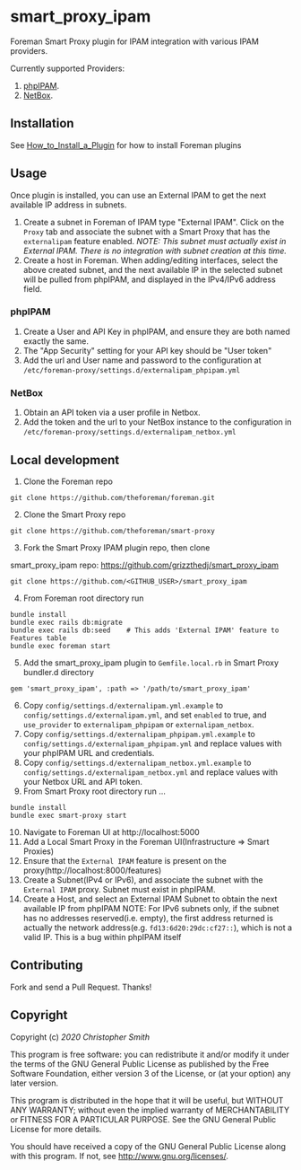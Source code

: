 # smart_proxy_ipam

Foreman Smart Proxy plugin for IPAM integration with various IPAM providers.

Currently supported Providers:
1. [phpIPAM](https://phpipam.net/).
2. [NetBox](https://github.com/netbox-community/netbox).

## Installation

See [How_to_Install_a_Plugin](http://projects.theforeman.org/projects/foreman/wiki/How_to_Install_a_Plugin)
for how to install Foreman plugins

## Usage

Once plugin is installed, you can use an External IPAM to get the next available IP address in subnets.

1. Create a subnet in Foreman of IPAM type "External IPAM". Click on the `Proxy` tab and associate the subnet with a Smart Proxy that has the `externalipam` feature enabled. _NOTE: This subnet must actually exist in External IPAM. There is no integration with subnet creation at this time._
2. Create a host in Foreman. When adding/editing interfaces, select the above created subnet, and the next available IP in the selected subnet will be pulled from phpIPAM, and displayed in the IPv4/IPv6 address field.

### phpIPAM
1. Create a User and API Key in phpIPAM, and ensure they are both named exactly the same. 
2. The "App Security" setting for your API key should be "User token"
3. Add the url and User name and password to the configuration at `/etc/foreman-proxy/settings.d/externalipam_phpipam.yml`

### NetBox
1. Obtain an API token via a user profile in Netbox.
2. Add the token and the url to your NetBox instance to the configuration in `/etc/foreman-proxy/settings.d/externalipam_netbox.yml`

## Local development

1. Clone the Foreman repo
```
git clone https://github.com/theforeman/foreman.git
```
2. Clone the Smart Proxy repo
```
git clone https://github.com/theforeman/smart-proxy
```
3. Fork the Smart Proxy IPAM plugin repo, then clone

smart_proxy_ipam repo: https://github.com/grizzthedj/smart_proxy_ipam

```
git clone https://github.com/<GITHUB_USER>/smart_proxy_ipam
```
4. From Foreman root directory run
```
bundle install
bundle exec rails db:migrate
bundle exec rails db:seed    # This adds 'External IPAM' feature to Features table
bundle exec foreman start
```
5. Add the smart_proxy_ipam plugin to `Gemfile.local.rb` in Smart Proxy bundler.d directory
```
gem 'smart_proxy_ipam', :path => '/path/to/smart_proxy_ipam'
```
6. Copy `config/settings.d/externalipam.yml.example` to `config/settings.d/externalipam.yml`, and set `enabled` to true, and `use_provider` to `externalipam_phpipam` or `externalipam_netbox`.
7. Copy `config/settings.d/externalipam_phpipam.yml.example` to `config/settings.d/externalipam_phpipam.yml` and replace values with your phpIPAM URL and credentials.
8. Copy `config/settings.d/externalipam_netbox.yml.example` to `config/settings.d/externalipam_netbox.yml` and replace values with your Netbox URL and API token.
9. From Smart Proxy root directory run ...
```
bundle install
bundle exec smart-proxy start
```
10. Navigate to Foreman UI at http://localhost:5000
11. Add a Local Smart Proxy in the Foreman UI(Infrastructure => Smart Proxies)
12. Ensure that the `External IPAM` feature is present on the proxy(http://localhost:8000/features)
13. Create a Subnet(IPv4 or IPv6), and associate the subnet with the `External IPAM` proxy. Subnet must exist in phpIPAM.
14. Create a Host, and select an External IPAM Subnet to obtain the next available IP from phpIPAM
NOTE: For IPv6 subnets only, if the subnet has no addresses reserved(i.e. empty), the first address returned is actually the network address(e.g. `fd13:6d20:29dc:cf27::`), which is not a valid IP. This is a bug within phpIPAM itself

## Contributing

Fork and send a Pull Request. Thanks!

## Copyright

Copyright (c) *2020* *Christopher Smith*

This program is free software: you can redistribute it and/or modify
it under the terms of the GNU General Public License as published by
the Free Software Foundation, either version 3 of the License, or
(at your option) any later version.

This program is distributed in the hope that it will be useful,
but WITHOUT ANY WARRANTY; without even the implied warranty of
MERCHANTABILITY or FITNESS FOR A PARTICULAR PURPOSE.  See the
GNU General Public License for more details.

You should have received a copy of the GNU General Public License
along with this program.  If not, see <http://www.gnu.org/licenses/>.

